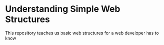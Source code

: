 # Understanding Simple Web Structures
This repository teaches us basic web structures for a web developer has to know

